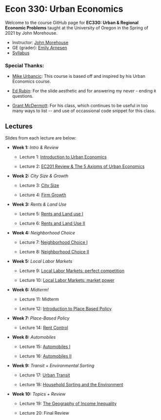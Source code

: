 # Econ 330: Urban Economics

Welcome to the course GitHub page for __EC330: Urban & Regional Economic Problems__ taught at the University of Oregon in the Spring of 2021 by John Morehouse. 

- Instructor: [John Morehouse](https://www.johnmmorehouse.com/)
- GE (grader): [Emily Arnesen](https://economics.uoregon.edu/profile/earnesen/)
- [Syllabus](https://rawcdn.githack.com/johnmorehouse/EC330-S21/58e3a5e96d21ac0868cf2abd563263cf828ab2b0/syllabus.pdf)


### Special Thanks:

  - [Mike Urbancic](https://twitter.com/urbancic?lang=en): This course is based off and inspired by his Urban Economics course. 
  
  - [Ed Rubin](http://edrub.in/): For the slide aesthetic and for answering my never - ending `R` questions. 
  
  - [Grant McDermott](https://grantmcdermott.com/): For his class, which continues to be useful in too many ways to list -- and use of occassional code snippet for this class.
  

## Lectures

Slides from each lecture are below: 

- __Week 1:__ _Intro & Review_

  - Lecture 1: [Introduction to Urban Economics](https://rawcdn.githack.com/johnmorehouse/EC330-S21/f447d4d98cf58f5fbe7f925a37419f4db543e9df/lectures/001-intro/lecture_one.html) 

  - Lecture 2: [EC201 Review & The 5 Axioms of Urban Economics](https://github.com/johnmorehouse/EC330-S21/blob/main/lectures/002-review/lecture_two.html)

- __Week 2:__ _City Size & Growth_

  - Lecture 3: [City Size](https://rawcdn.githack.com/johnmorehouse/EC330-S21/58e3a5e96d21ac0868cf2abd563263cf828ab2b0/lectures/003-size/lecture_three.html)

  - Lecture 4: [Firm Growth](https://rawcdn.githack.com/johnmorehouse/EC330-S21/58e3a5e96d21ac0868cf2abd563263cf828ab2b0/lectures/004-growth/lecture_four.html)


- __Week 3:__ _Rents & Land Use_

  - Lecture 5: [Rents and Land use I](https://rawcdn.githack.com/johnmorehouse/EC330-S21/58e3a5e96d21ac0868cf2abd563263cf828ab2b0/lectures/005-rents/lecture_five.html)

  - Lecture 6: [Rents and Land Use II](https://rawcdn.githack.com/johnmorehouse/EC330-S21/58e3a5e96d21ac0868cf2abd563263cf828ab2b0/lectures/006-structure/lecture_six.html)

- __Week 4:__ _Neighborhood Choice_

  - Lecture 7: [Neighborhood Choice I](https://rawcdn.githack.com/johnmorehouse/EC330-S21/58e3a5e96d21ac0868cf2abd563263cf828ab2b0/lectures/007_nbhd_choiceI/lecture_7.html)

  - Lecture 8: [Neighborhood Choice II](https://rawcdn.githack.com/johnmorehouse/EC330-S21/58e3a5e96d21ac0868cf2abd563263cf828ab2b0/lectures/008-nbhd_choiceII/lecture_8.html)


- __Week 5:__ _Local Labor Markets_

  - Lecture 9: [Local Labor Markets: perfect competition](https://rawcdn.githack.com/johnmorehouse/EC330-S21/58e3a5e96d21ac0868cf2abd563263cf828ab2b0/lectures/009-labor_one/lecture_nine.html)

  - Lecture 10: [Local Labor Markets: market power](https://rawcdn.githack.com/johnmorehouse/EC330-S21/58e3a5e96d21ac0868cf2abd563263cf828ab2b0/lectures/010-labor_two/lecture_10.html)


- __Week 6:__ _Midterm!_

  - Lecture 11: Midterm 

  - Lecture 12: [Introduction to Place Based Policy](https://rawcdn.githack.com/johnmorehouse/EC330-S21/58e3a5e96d21ac0868cf2abd563263cf828ab2b0/lectures/011-place_based_policy/lecture_11.html)


- __Week 7:__ _Place-Based Policy_

  - Lecture 14: [Rent Control](https://rawcdn.githack.com/johnmorehouse/EC330-S21/58e3a5e96d21ac0868cf2abd563263cf828ab2b0/lectures/012-rents/lecture_12.html)

- __Week 8:__ _Automobiles_

  - Lecture 15: [Automobiles I](https://rawcdn.githack.com/johnmorehouse/EC330-S21/58e3a5e96d21ac0868cf2abd563263cf828ab2b0/lectures/013-highways/lecture_13.html) 

  - Lecture 16: [Automobiles II](https://rawcdn.githack.com/johnmorehouse/EC330-S21/58e3a5e96d21ac0868cf2abd563263cf828ab2b0/lectures/014-highwaysp2/lecture_14.html)


- __Week 9:__ _Transit + Environmental Sorting_

  - Lecture 17: [Urban Transit](https://rawcdn.githack.com/johnmorehouse/EC330-S21/58e3a5e96d21ac0868cf2abd563263cf828ab2b0/lectures/015-transit/lecture_15.html)
  
  - Lecture 18: [Household Sorting and the Environment](https://rawcdn.githack.com/johnmorehouse/EC330-S21/58e3a5e96d21ac0868cf2abd563263cf828ab2b0/lectures/016-env_sorting/lecture_16.html)


- __Week 10:__ _Topics + Review_

  - Lecture 19: [The Geography of Income Inequality](https://rawcdn.githack.com/johnmorehouse/EC330-S21/58e3a5e96d21ac0868cf2abd563263cf828ab2b0/lectures/017-inc_ineq/lecture_17.html) 

  - Lecture 20: Final Review
